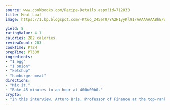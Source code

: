 ```yaml
---
source: www.cookbooks.com/Recipe-Details.aspx?id=712833
title: Meat Loaf
image: https://1.bp.blogspot.com/-Ktuo_245eT0/YA2H1yyKl9I/AAAAAAAABhE/WMoqSq2tWOcgMkPaLYZ-49h8pVDUUwFCQCLcBGAsYHQ/s307/5.png

yield: 8
ratingValue: 4.1
calories: 282 calories
reviewCount: 203
cookTime: PT2H
prepTime: PT30M
ingredients:
- "1 egg"
- "1 onion"
- "ketchup"
- "hamburger meat"
directions:
- "Mix it."
- "Bake 45 minutes to an hour at 400u00b0."
crypto:
- "In this interview, Arturo Bris, Professor of Finance at the top-ranked business school IMD in Switzerland, analyses the risks associated with bitcoin."
---
```

